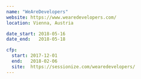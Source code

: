 ```yaml
---
name: "WeAreDevelopers"
website: https://www.wearedevelopers.com/
location: Vienna, Austria

date_start: 2018-05-16
date_end:   2018-05-18

cfp:
  start: 2017-12-01
  end:   2018-02-06
  site:  https://sessionize.com/wearedevelopers/
---
```


